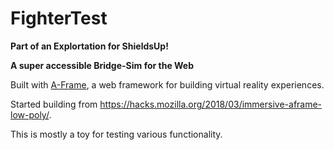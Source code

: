 # FighterTest

**Part of an Explortation for ShieldsUp!**

**A super accessible Bridge-Sim for the Web**

Built with [A-Frame](https://aframe.io), a web framework for building virtual reality experiences.

Started building from https://hacks.mozilla.org/2018/03/immersive-aframe-low-poly/.

This is mostly a toy for testing various functionality.
